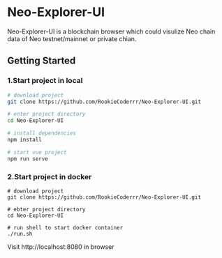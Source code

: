 # Neo-Explorer-UI
Neo-Explorer-UI is a blockchain browser which could visulize Neo chain data of Neo testnet/mainnet or private chian.

## Getting Started

### 1.Start project in local

```bash
# download project
git clone https://github.com/RookieCoderrr/Neo-Explorer-UI.git

# enter project directory
cd Neo-Explorer-UI

# install dependencies
npm install

# start vue project
npm run serve
```


### 2.Start project in docker

```
# download project
git clone https://github.com/RookieCoderrr/Neo-Explorer-UI.git

# ebter project directory
cd Neo-Explorer-UI

# run shell to start docker container
./run.sh

```

Visit  http://localhost:8080 in browser 
